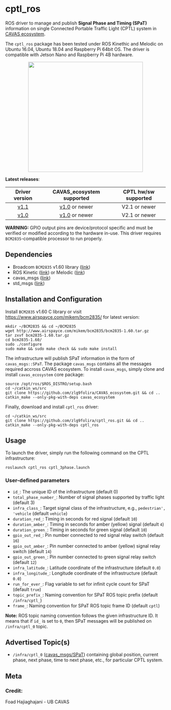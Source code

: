 cptl_ros
======
ROS driver to manage and publish **Signal Phase and Timing (SPaT)** information on single Connected Portable Traffic Light (CPTL) system in [CAVAS ecosystem](https://github.com/zlg9folira/CAVAS_ecosystem).

The `cptl_ros` package has been tested under ROS Kinethic and Melodic on Ubuntu 16.04, Ubuntu 18.04 and Raspberry Pi 64bit OS. The driver is compatible with Jetson Nano and Raspberry Pi 4B hardware.

<p align="center">
  <img width="360" height="345" src="https://user-images.githubusercontent.com/35779029/130538787-93239243-2e5c-4a0e-9101-5745ff833f23.gif" />
</p>

**Latest releases**: 

| Driver version | CAVAS_ecosystem supported | CPTL hw/sw supported |
| :---:         | :---:     | :---: |
| [v1.1](https://github.com/zlg9folira/cptl_ros/releases/tag/1.1)   | [v1.0](https://github.com/zlg9folira/CAVAS_ecosystem/releases/tag/v1.0) or newer   | V2.1 or newer   |
| [v1.0](https://github.com/zlg9folira/cptl_ros/releases/tag/1.0)     | [v1.0](https://github.com/zlg9folira/CAVAS_ecosystem/releases/tag/v1.0) or newer       | V2.1 or newer  |

**WARNING:** GPIO output pins are device/protocol specific and must be verified or modified according to the hardware in-use. This driver requires `BCM2835`-compatible processor to run properly.

## Dependencies

 - Broadcom `BCM2835` v1.60 library ([link](https://www.airspayce.com/mikem/bcm2835/))
 - ROS Kinetic ([link](http://wiki.ros.org/kinetic/Installation)) or Melodic ([link](http://wiki.ros.org/melodic/Installation/Ubuntu))
 - cavas_msgs ([link](https://github.com/zlg9folira/CAVAS_ecosystem))
 - std_msgs ([link](http://wiki.ros.org/std_msgs))

## Installation and Configuration

Install `BCM2835` v1.60 C library or visit https://www.airspayce.com/mikem/bcm2835/ for latest version:
```
mkdir ~/BCM2835 && cd ~/BCM2835
wget http://www.airspayce.com/mikem/bcm2835/bcm2835-1.60.tar.gz
tar zxvf bcm2835-1.60.tar.gz 
cd bcm2835-1.60/
sudo ./configure
sudo make && sudo make check && sudo make install
```

The infrastructure will publish SPaT information in the form of `cavas_msgs::SPaT`. The package `cavas_msgs` contains all the messages required accross CAVAS ecosystem. To install `cavas_msgs`, simply clone and install `cavas_ecosystem` core package:
```
source /opt/ros/$ROS_DISTRO/setup.bash
cd ~/catkin_ws/src
git clone https://github.com/zlg9folira/CAVAS_ecosystem.git && cd ..
catkin_make --only-pkg-with-deps cavas_ecosystem
```

Finally, download and install `cptl_ros` driver:
```
cd ~/catkin_ws/src
git clone https://github.com/zlg9folira/cptl_ros.git && cd ..
catkin_make --only-pkg-with-deps cptl_ros
```

## Usage

To launch the driver, simply run the following command on the CPTL infrastructure:
```
roslaunch cptl_ros cptl_3phase.launch
```

### User-defined parameters

 - `id_`: The unique ID of the infrastructure (default 0)
 - `total_phase_number_`: Number of signal phases supported by traffic light (default 3)
 - `infra_class_`: Target signal class of the infrastructure, e.g., `pedestrian', 'vehicle` (default `vehicle`)
 - `duration_red_`: Timing in seconds for red signal (default `10`) 
 - `duration_amber_`: Timing in seconds for amber (yellow) signal (default `4`) 
 - `duration_green_`: Timing in seconds for green signal (default `10`) 
 - `gpio_out_red_`: Pin number connected to red signal relay switch (default `16`)
 - `gpio_out_amber_`: Pin number connected to amber (yellow) signal relay switch (default `14`)
 - `gpio_out_green_`: Pin number connected to green signal relay switch (default `12`)
 - `infra_latitude_`: Latitude coordinate of the infrastructure (default `0.0`)
 - `infra_longitude_`: Longitude coordinate of the infrastructure (default `0.0`)
 - `run_for_ever_`: Flag variable to set for infinit cycle count for SPaT (default `true`)
 - `topic_prefix_`: Naming convention for SPaT ROS topic prefix (default `/infra/cptl_`)
 - `frame_`: Naming convention for SPaT ROS topic frame ID (default `cptl`)

**Note:** ROS topic naming convention follows the given infrastructure ID. It means that if `id_` is set to `0`, then SPaT messages will be published on `/infra/cptl_0` topic. 


## Advertised Topic(s)

 - `/infra/cptl_0` ([cavas_msgs/SPaT](https://github.com/zlg9folira/CAVAS_ecosystem/tree/main/cavas_msgs))
   containing global position, current phase, next phase, time to next phase, etc., for particular CPTL system.

## Meta
### Credit:
Foad Hajiaghajani - UB CAVAS


